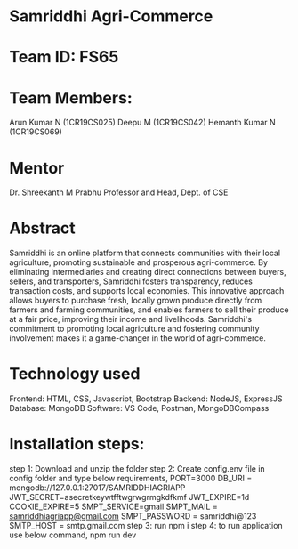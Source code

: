 # Samriddhi Agri-Commerce
# Team ID: FS65

# Team Members:
Arun Kumar N (1CR19CS025)
Deepu M (1CR19CS042)
Hemanth Kumar N (1CR19CS069)
# Mentor
Dr. Shreekanth M Prabhu
Professor and Head, Dept. of CSE

# Abstract
Samriddhi is an online platform that connects communities with their local agriculture, promoting sustainable and prosperous agri-commerce.
By eliminating intermediaries and creating direct connections between buyers, sellers, and transporters, Samriddhi fosters transparency, reduces transaction costs, and supports local economies.
This innovative approach allows buyers to purchase fresh, locally grown produce directly from farmers and farming communities, and enables farmers to sell their produce at a fair price, improving their income and livelihoods. 
Samriddhi's commitment to promoting local agriculture and fostering community involvement makes it a game-changer in the world of agri-commerce.

# Technology used
Frontend: HTML, CSS, Javascript, Bootstrap
Backend: NodeJS, ExpressJS
Database: MongoDB
Software: VS Code, Postman, MongoDBCompass

# Installation steps:
step 1: Download and unzip the folder
step 2: Create config.env file in config folder and type below requirements,
        PORT=3000
        DB_URI = mongodb://127.0.0.1:27017/SAMRIDDHIAGRIAPP
        JWT_SECRET=asecretkeywtfftwgrwgrmgkdfkmf
        JWT_EXPIRE=1d
        COOKIE_EXPIRE=5
        SMPT_SERVICE=gmail
        SMPT_MAIL = samriddhiagriapp@gmail.com
        SMPT_PASSWORD = samriddhi@123
        SMTP_HOST = smtp.gmail.com
step 3: run npm i
step 4: to run application use below command,
        npm run dev
